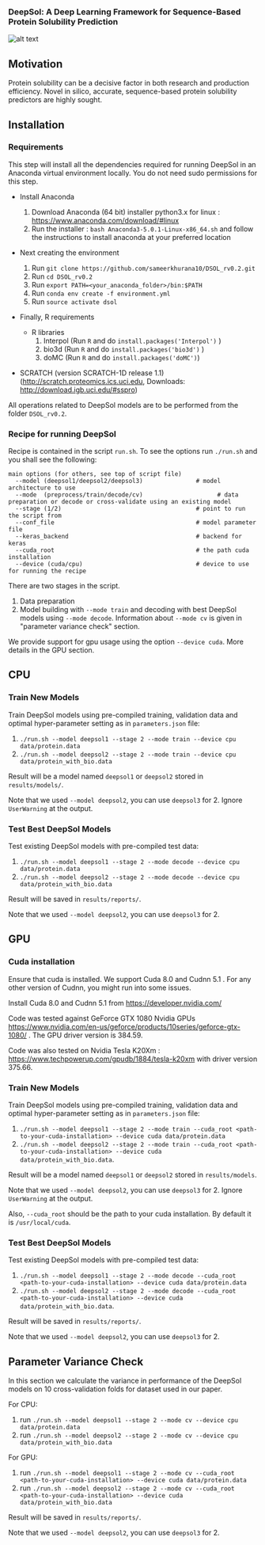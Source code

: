 ### DeepSol: A Deep Learning Framework for Sequence-Based Protein Solubility Prediction

![alt text](http://people.csail.mit.edu/sameerk/dsol.svg)

## Motivation
Protein solubility can be a decisive factor in both research and production efficiency. Novel in silico, accurate, sequence-based protein solubility predictors are highly sought.

## Installation

### Requirements

This step will install all the dependencies required for running DeepSol in an Anaconda virtual environment locally. You do not need sudo permissions for this step.

  - Install Anaconda
    1. Download Anaconda (64 bit) installer python3.x for linux : https://www.anaconda.com/download/#linux
    2. Run the installer : `bash Anaconda3-5.0.1-Linux-x86_64.sh` and follow the instructions to install anaconda at your preferred location

  - Next creating the environment 
    1. Run `git clone https://github.com/sameerkhurana10/DSOL_rv0.2.git`
    2. Run `cd DSOL_rv0.2`
    3. Run `export PATH=<your_anaconda_folder>/bin:$PATH`
    4. Run `conda env create -f environment.yml`
    5. Run `source activate dsol`

  - Finally, R requirements
    -  R libraries
       1.  Interpol (Run `R` and do `install.packages('Interpol')` )
       2.  bio3d    (Run `R` and do `install.packages('bio3d')` )
       3.  doMC     (Run `R` and do `install.packages('doMC')`)
  
  - SCRATCH (version SCRATCH-1D release 1.1) (http://scratch.proteomics.ics.uci.edu, Downloads: http://download.igb.uci.edu/#sspro)


All operations related to DeepSol models are to be performed from the folder `DSOL_rv0.2`.

### Recipe for running DeepSol

Recipe is contained in the script `run.sh`. To see the options run `./run.sh` and you shall see the following:

```
main options (for others, see top of script file)
  --model (deepsol1/deepsol2/deepsol3)               # model architecture to use
  --mode  (preprocess/train/decode/cv)                     # data preparation or decode or cross-validate using an existing model
  --stage (1/2)                                      # point to run the script from 
  --conf_file                                        # model parameter file
  --keras_backend                                    # backend for keras
  --cuda_root                                        # the path cuda installation
  --device (cuda/cpu)                                # device to use for running the recipe
```
There are two stages in the script. 

1. Data preparation
2. Model building with `--mode train` and decoding with best DeepSol models using `--mode decode`. Information about `--mode cv` is given in "parameter variance check" section.

We provide support for gpu usage using the option `--device cuda`. More details in the GPU section.


## CPU

### Train New Models

Train DeepSol models using pre-compiled training, validation data and optimal hyper-parameter setting as in `parameters.json` file:

  1. `./run.sh --model deepsol1 --stage 2 --mode train --device cpu data/protein.data` 
  2. `./run.sh --model deepsol2 --stage 2 --mode train --device cpu data/protein_with_bio.data`

Result will be a model named `deepsol1` or `deepsol2` stored in `results/models/`. 

Note that we used `--model deepsol2`, you can use `deepsol3` for 2. Ignore `UserWarning` at the output.

### Test Best DeepSol Models

Test existing DeepSol models with pre-compiled test data:

  1. `./run.sh --model deepsol1 --stage 2 --mode decode --device cpu data/protein.data`
  2. `./run.sh --model deepsol2 --stage 2 --mode decode --device cpu data/protein_with_bio.data` 

Result will be saved in `results/reports/`.

Note that we used `--model deepsol2`, you can use `deepsol3` for 2. 


## GPU

### Cuda installation

Ensure that cuda is installed. We support Cuda 8.0 and Cudnn 5.1 . For any other version of Cudnn, you might run into some issues.

Install Cuda 8.0 and Cudnn 5.1 from https://developer.nvidia.com/

Code was tested against GeForce GTX 1080 Nvidia GPUs https://www.nvidia.com/en-us/geforce/products/10series/geforce-gtx-1080/ . The GPU driver version is 384.59.

Code was also tested on Nvidia Tesla K20Xm : https://www.techpowerup.com/gpudb/1884/tesla-k20xm with driver version 375.66.

### Train New Models

Train DeepSol models using pre-compiled training, validation data and optimal hyper-parameter setting as in `parameters.json` file:

  1. `./run.sh --model deepsol1 --stage 2 --mode train --cuda_root <path-to-your-cuda-installation> --device cuda data/protein.data`
  2. `./run.sh --model deepsol2 --stage 2 --mode train --cuda_root <path-to-your-cuda-installation> --device cuda data/protein_with_bio.data`.

Result will be a model named `deepsol1` or `deepsol2` stored in `results/models`.

Note that we used `--model deepsol2`, you can use `deepsol3` for 2. Ignore `UserWarning` at the output.

Also, `--cuda_root` should be the path to your cuda installation. By default it is `/usr/local/cuda`.

### Test Best DeepSol Models

Test existing DeepSol models with pre-compiled test data:

  1. `./run.sh --model deepsol1 --stage 2 --mode decode --cuda_root <path-to-your-cuda-installation> --device cuda data/protein.data`
  2. `./run.sh --model deepsol2 --stage 2 --mode decode --cuda_root <path-to-your-cuda-installation> --device cuda data/protein_with_bio.data`.

Result will be saved in `results/reports/`.

Note that we used `--model deepsol2`, you can use `deepsol3` for 2. 


## Parameter Variance Check

In this section we calculate the variance in performance of the DeepSol models on 10 cross-validation folds for dataset used in our paper.

For CPU: 

  1. run `./run.sh --model deepsol1 --stage 2 --mode cv --device cpu data/protein.data`
  2. run `./run.sh --model deepsol2 --stage 2 --mode cv --device cpu data/protein_with_bio.data`

For GPU:

  1. run `./run.sh --model deepsol1 --stage 2 --mode cv --cuda_root <path-to-your-cuda-installation> --device cuda data/protein.data` 
  2. run `./run.sh --model deepsol2 --stage 2 --mode cv --cuda_root <path-to-your-cuda-installation> --device cuda data/protein_with_bio.data`

Result will be saved in `results/reports/`.

Note that we used `--model deepsol2`, you can use `deepsol3` for 2. 
